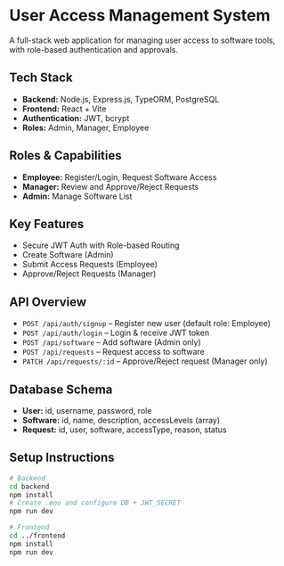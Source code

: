 # User Access Management System

A full-stack web application for managing user access to software tools, with role-based authentication and approvals.

##  Tech Stack
- **Backend:** Node.js, Express.js, TypeORM, PostgreSQL
- **Frontend:** React + Vite
- **Authentication:** JWT, bcrypt
- **Roles:** Admin, Manager, Employee

##  Roles & Capabilities
- **Employee:** Register/Login, Request Software Access
- **Manager:** Review and Approve/Reject Requests
- **Admin:** Manage Software List

##  Key Features
- Secure JWT Auth with Role-based Routing
- Create Software (Admin)
- Submit Access Requests (Employee)
- Approve/Reject Requests (Manager)

##  API Overview
- `POST /api/auth/signup` – Register new user (default role: Employee)
- `POST /api/auth/login` – Login & receive JWT token
- `POST /api/software` – Add software (Admin only)
- `POST /api/requests` – Request access to software
- `PATCH /api/requests/:id` – Approve/Reject request (Manager only)

##  Database Schema
- **User:** id, username, password, role
- **Software:** id, name, description, accessLevels (array)
- **Request:** id, user, software, accessType, reason, status

##  Setup Instructions
```bash
# Backend
cd backend
npm install
# Create .env and configure DB + JWT_SECRET
npm run dev

# Frontend
cd ../frontend
npm install
npm run dev
